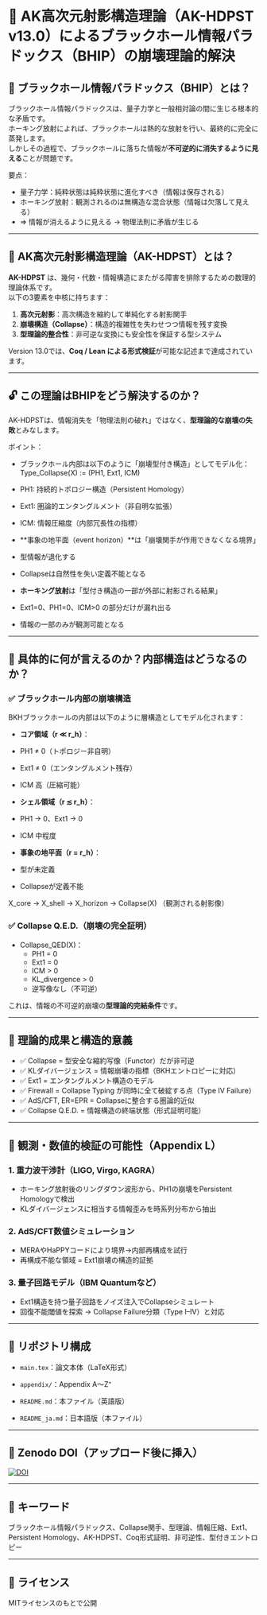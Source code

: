# 📘 AK高次元射影構造理論（AK-HDPST v13.0）によるブラックホール情報パラドックス（BHIP）の崩壊理論的解決

## 🌌 ブラックホール情報パラドックス（BHIP）とは？

ブラックホール情報パラドックスは、量子力学と一般相対論の間に生じる根本的な矛盾です。  
ホーキング放射によれば、ブラックホールは熱的な放射を行い、最終的に完全に蒸発します。  
しかしその過程で、ブラックホールに落ちた情報が**不可逆的に消失するように見える**ことが問題です。

要点：

- 量子力学：純粋状態は純粋状態に進化すべき（情報は保存される）
- ホーキング放射：観測されるのは無構造な混合状態（情報は欠落して見える）
- ⇒ 情報が消えるように見える → 物理法則に矛盾が生じる

---

## 🧩 AK高次元射影構造理論（AK-HDPST）とは？

**AK-HDPST** は、幾何・代数・情報構造にまたがる障害を排除するための数理的理論体系です。  
以下の3要素を中核に持ちます：

1. **高次元射影**：高次構造を縮約して単純化する射影関手
2. **崩壊構造（Collapse）**：構造的複雑性を失わせつつ情報を残す変換
3. **型理論的整合性**：非可逆な変換にも安全性を保証する型システム

Version 13.0では、**Coq / Lean による形式検証**が可能な記述まで達成されています。

---

## 🔓 この理論はBHIPをどう解決するのか？

AK-HDPSTは、情報消失を「物理法則の破れ」ではなく、**型理論的な崩壊の失敗**とみなします。

ポイント：

- ブラックホール内部は以下のように「崩壊型付き構造」としてモデル化：
Type_Collapse(X) := (PH1, Ext1, ICM)
- PH1: 持続的トポロジー構造（Persistent Homology）
- Ext1: 圏論的エンタングルメント（非自明な拡張）
- ICM: 情報圧縮度（内部冗長性の指標）

- **事象の地平面（event horizon）**は「崩壊関手が作用できなくなる境界」
- 型情報が退化する
- Collapseは自然性を失い定義不能となる

- **ホーキング放射**は「型付き構造の一部が外部に射影される結果」
- Ext1=0、PH1=0、ICM>0 の部分だけが漏れ出る
- 情報の一部のみが観測可能となる

---

## 🧠 具体的に何が言えるのか？内部構造はどうなるのか？

### ✅ ブラックホール内部の崩壊構造

BKHブラックホールの内部は以下のように層構造としてモデル化されます：

- **コア領域（r ≪ r_h）**：
- PH1 ≠ 0（トポロジー非自明）
- Ext1 ≠ 0（エンタングルメント残存）
- ICM 高（圧縮可能）

- **シェル領域（r ≲ r_h）**：
- PH1 → 0、Ext1 → 0
- ICM 中程度

- **事象の地平面（r = r_h）**：
- 型が未定義
- Collapseが定義不能

X_core → X_shell → X_horizon → Collapse(X) （観測される射影像）


### ✅ Collapse Q.E.D.（崩壊の完全証明）

- Collapse_QED(X)：
  - PH1 = 0
  - Ext1 = 0
  - ICM > 0
  - KL_divergence > 0
  - 逆写像なし（不可逆）

これは、情報の不可逆的崩壊の**型理論的完結条件**です。

---

## 🧬 理論的成果と構造的意義

- ✅ Collapse = 型安全な縮約写像（Functor）だが非可逆
- ✅ KLダイバージェンス = 情報崩壊の指標（BKHエントロピーに対応）
- ✅ Ext1 = エンタングルメント構造のモデル
- ✅ Firewall = Collapse Typing が同時に全て破綻する点（Type IV Failure）
- ✅ AdS/CFT, ER=EPR = Collapseに整合する圏論的近似
- ✅ Collapse Q.E.D. = 情報構造の終端状態（形式証明可能）

---

## 🧪 観測・数値的検証の可能性（Appendix L）

### 1. 重力波干渉計（LIGO, Virgo, KAGRA）

- ホーキング放射後のリングダウン波形から、PH1の崩壊をPersistent Homologyで検出
- KLダイバージェンスに相当する情報歪みを時系列分布から抽出

### 2. AdS/CFT数値シミュレーション

- MERAやHaPPYコードにより境界→内部再構成を試行
- 再構成不能な領域 = Ext1崩壊の構造的証拠

### 3. 量子回路モデル（IBM Quantumなど）

- Ext1構造を持つ量子回路をノイズ注入でCollapseシミュレート
- 回復不能閾値を探索 → Collapse Failure分類（Type I–IV）と対応

---

## 📂 リポジトリ構成

- `main.tex`：論文本体（LaTeX形式）
- `appendix/`：Appendix A〜Z⁺

- `README.md`：本ファイル（英語版）
- `README_ja.md`：日本語版（本ファイル）

---

## 📌 Zenodo DOI（アップロード後に挿入）

[![DOI](https://zenodo.org/badge/DOI/10.5281/zenodo.16063396.svg)](https://doi.org/10.5281/zenodo.16063396)

---

## 🧠 キーワード

ブラックホール情報パラドックス、Collapse関手、型理論、情報圧縮、Ext1、Persistent Homology、AK-HDPST、Coq形式証明、非可逆性、型付きエントロピー

---

## 📜 ライセンス

MITライセンスのもとで公開
